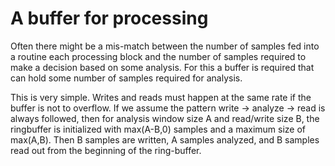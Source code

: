 # A buffer for processing

Often there might be a mis-match between the number of samples fed into a
routine each processing block and the number of samples required to make a
decision based on some analysis. For this a buffer is required that can hold
some number of samples required for analysis.

This is very simple. Writes and reads must happen at the same rate if the buffer
is not to overflow. If we assume the pattern write -> analyze -> read is always
followed, then for analysis window size A and read/write size B, the ringbuffer
is initialized with max(A-B,0) samples and a maximum size of max(A,B). Then B
samples are written, A samples analyzed, and B samples read out from the
beginning of the ring-buffer.
